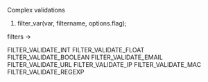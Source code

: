 Complex validations

1. filter_var(var, filtername, options.flag);

filters ->

FILTER_VALIDATE_INT
FILTER_VALIDATE_FLOAT
FILTER_VALIDATE_BOOLEAN
FILTER_VALIDATE_EMAIL
FILTER_VALIDATE_URL
FILTER_VALIDATE_IP
FILTER_VALIDATE_MAC
FILTER_VALIDATE_REGEXP
